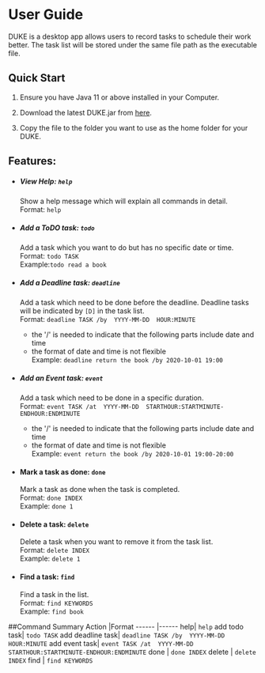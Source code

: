 # User Guide

DUKE is a desktop app allows users to record tasks to schedule their work better. The task list will be stored under the same file path as the executable file.

## Quick Start

1. Ensure you have Java 11 or above installed in your Computer.

2. Download the latest DUKE.jar from [here](https://github.com/judowha/ip/releases/tag/v1.0).

3. Copy the file to the folder you want to use as the home folder for your DUKE.

## Features:

* ##### View Help: `help`
    Show a help message which will explain all commands in detail.  
    Format: `help`  
    
* ##### Add a ToDO task: `todo`
    Add a task which you want to do but has no specific date or time.  
    Format: `todo TASK`  
    Example:`todo read a book`
  
* ##### Add a Deadline task: `deadline`
    Add a task which need to be done before the deadline. Deadline tasks will be indicated by `[D]` in the task list.  
    Format: `deadline TASK /by  YYYY-MM-DD  HOUR:MINUTE`  
    * the '/' is needed to indicate that the following parts include date and time  
    * the format of date and time is not flexible  
    Example: `deadline return the book /by 2020-10-01 19:00`

* ##### Add an Event task: `event`
    Add a task which need to be done in a specific duration.  
    Format: `event TASK /at  YYYY-MM-DD  STARTHOUR:STARTMINUTE-ENDHOUR:ENDMINUTE`  
    * the '/' is needed to indicate that the following parts include date and time  
    * the format of date and time is not flexible  
    Example: `event return the book /by 2020-10-01 19:00-20:00`
    
* #### Mark a task as done: `done`
    Mark a task as done when the task is completed.  
    Format: `done INDEX`      
    Example: `done 1`  

* #### Delete a task: `delete`
    Delete a task when you want to remove it from the task list.  
    Format: `delete INDEX`     
    Example: `delete 1`  
    
* #### Find a task: `find`
    Find a task in the list.  
    Format: `find KEYWORDS`  
    Example: `find book`  
    
##Command Summary
Action |Format
------ |------
help| `help`
add todo task| `todo TASK`
add deadline task| `deadline TASK /by  YYYY-MM-DD  HOUR:MINUTE`
add event task| `event TASK /at  YYYY-MM-DD  STARTHOUR:STARTMINUTE-ENDHOUR:ENDMINUTE`
done | `done INDEX`
delete | `delete INDEX`
find | `find KEYWORDS`